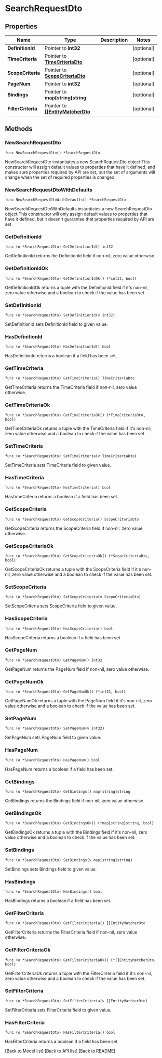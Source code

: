 # SearchRequestDto

## Properties

Name | Type | Description | Notes
------------ | ------------- | ------------- | -------------
**DefinitionId** | Pointer to **int32** |  | [optional] 
**TimeCriteria** | Pointer to [**TimeCriteriaDto**](TimeCriteriaDto.md) |  | [optional] 
**ScopeCriteria** | Pointer to [**ScopeCriteriaDto**](ScopeCriteriaDto.md) |  | [optional] 
**PageNum** | Pointer to **int32** |  | [optional] 
**Bindings** | Pointer to **map[string]string** |  | [optional] 
**FilterCriteria** | Pointer to [**[]EntityMatcherDto**](EntityMatcherDto.md) |  | [optional] 

## Methods

### NewSearchRequestDto

`func NewSearchRequestDto() *SearchRequestDto`

NewSearchRequestDto instantiates a new SearchRequestDto object
This constructor will assign default values to properties that have it defined,
and makes sure properties required by API are set, but the set of arguments
will change when the set of required properties is changed

### NewSearchRequestDtoWithDefaults

`func NewSearchRequestDtoWithDefaults() *SearchRequestDto`

NewSearchRequestDtoWithDefaults instantiates a new SearchRequestDto object
This constructor will only assign default values to properties that have it defined,
but it doesn't guarantee that properties required by API are set

### GetDefinitionId

`func (o *SearchRequestDto) GetDefinitionId() int32`

GetDefinitionId returns the DefinitionId field if non-nil, zero value otherwise.

### GetDefinitionIdOk

`func (o *SearchRequestDto) GetDefinitionIdOk() (*int32, bool)`

GetDefinitionIdOk returns a tuple with the DefinitionId field if it's non-nil, zero value otherwise
and a boolean to check if the value has been set.

### SetDefinitionId

`func (o *SearchRequestDto) SetDefinitionId(v int32)`

SetDefinitionId sets DefinitionId field to given value.

### HasDefinitionId

`func (o *SearchRequestDto) HasDefinitionId() bool`

HasDefinitionId returns a boolean if a field has been set.

### GetTimeCriteria

`func (o *SearchRequestDto) GetTimeCriteria() TimeCriteriaDto`

GetTimeCriteria returns the TimeCriteria field if non-nil, zero value otherwise.

### GetTimeCriteriaOk

`func (o *SearchRequestDto) GetTimeCriteriaOk() (*TimeCriteriaDto, bool)`

GetTimeCriteriaOk returns a tuple with the TimeCriteria field if it's non-nil, zero value otherwise
and a boolean to check if the value has been set.

### SetTimeCriteria

`func (o *SearchRequestDto) SetTimeCriteria(v TimeCriteriaDto)`

SetTimeCriteria sets TimeCriteria field to given value.

### HasTimeCriteria

`func (o *SearchRequestDto) HasTimeCriteria() bool`

HasTimeCriteria returns a boolean if a field has been set.

### GetScopeCriteria

`func (o *SearchRequestDto) GetScopeCriteria() ScopeCriteriaDto`

GetScopeCriteria returns the ScopeCriteria field if non-nil, zero value otherwise.

### GetScopeCriteriaOk

`func (o *SearchRequestDto) GetScopeCriteriaOk() (*ScopeCriteriaDto, bool)`

GetScopeCriteriaOk returns a tuple with the ScopeCriteria field if it's non-nil, zero value otherwise
and a boolean to check if the value has been set.

### SetScopeCriteria

`func (o *SearchRequestDto) SetScopeCriteria(v ScopeCriteriaDto)`

SetScopeCriteria sets ScopeCriteria field to given value.

### HasScopeCriteria

`func (o *SearchRequestDto) HasScopeCriteria() bool`

HasScopeCriteria returns a boolean if a field has been set.

### GetPageNum

`func (o *SearchRequestDto) GetPageNum() int32`

GetPageNum returns the PageNum field if non-nil, zero value otherwise.

### GetPageNumOk

`func (o *SearchRequestDto) GetPageNumOk() (*int32, bool)`

GetPageNumOk returns a tuple with the PageNum field if it's non-nil, zero value otherwise
and a boolean to check if the value has been set.

### SetPageNum

`func (o *SearchRequestDto) SetPageNum(v int32)`

SetPageNum sets PageNum field to given value.

### HasPageNum

`func (o *SearchRequestDto) HasPageNum() bool`

HasPageNum returns a boolean if a field has been set.

### GetBindings

`func (o *SearchRequestDto) GetBindings() map[string]string`

GetBindings returns the Bindings field if non-nil, zero value otherwise.

### GetBindingsOk

`func (o *SearchRequestDto) GetBindingsOk() (*map[string]string, bool)`

GetBindingsOk returns a tuple with the Bindings field if it's non-nil, zero value otherwise
and a boolean to check if the value has been set.

### SetBindings

`func (o *SearchRequestDto) SetBindings(v map[string]string)`

SetBindings sets Bindings field to given value.

### HasBindings

`func (o *SearchRequestDto) HasBindings() bool`

HasBindings returns a boolean if a field has been set.

### GetFilterCriteria

`func (o *SearchRequestDto) GetFilterCriteria() []EntityMatcherDto`

GetFilterCriteria returns the FilterCriteria field if non-nil, zero value otherwise.

### GetFilterCriteriaOk

`func (o *SearchRequestDto) GetFilterCriteriaOk() (*[]EntityMatcherDto, bool)`

GetFilterCriteriaOk returns a tuple with the FilterCriteria field if it's non-nil, zero value otherwise
and a boolean to check if the value has been set.

### SetFilterCriteria

`func (o *SearchRequestDto) SetFilterCriteria(v []EntityMatcherDto)`

SetFilterCriteria sets FilterCriteria field to given value.

### HasFilterCriteria

`func (o *SearchRequestDto) HasFilterCriteria() bool`

HasFilterCriteria returns a boolean if a field has been set.


[[Back to Model list]](../README.md#documentation-for-models) [[Back to API list]](../README.md#documentation-for-api-endpoints) [[Back to README]](../README.md)


